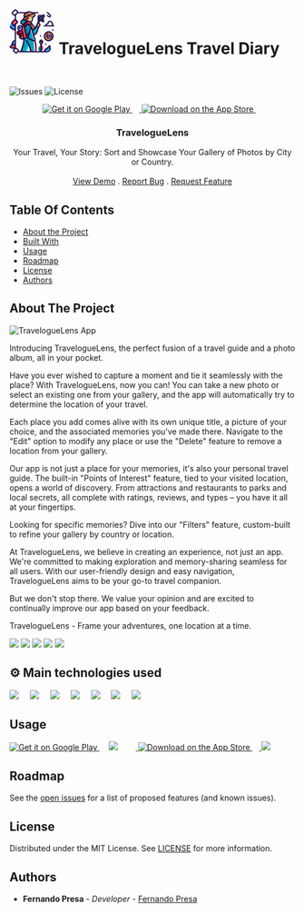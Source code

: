# <a href="https://github.com/zenwai/RN-MyLittleDiary"><img src="assets/icon.png" alt="Logo" width="80" height="80"></a> TravelogueLens Travel Diary

<br/>

![Issues](https://img.shields.io/github/issues/zenwai/RN-MyLittleDiary) ![License](https://img.shields.io/github/license/zenwai/RN-MyLittleDiary) 

<p align="center">
  <a href="https://play.google.com/store/apps/details?id=com.zenwai.traveloguelens&pcampaignid=pcampaignidMKT-Other-global-all-co-prtnr-py-PartBadge-Mar2515-1" style="height: 88px;">
    <img alt='Get it on Google Play' src='https://play.google.com/intl/en_us/badges/static/images/badges/en_badge_web_generic.png' style="height: 88px;"/>
  <a href="https://apps.apple.com/us/app/traveloguelens-travel-diary/id6451448731?itsct=apps_box_badge&amp;itscg=30200" style="height: 88px;">
    <img width="12" />
  <img src="https://tools.applemediaservices.com/api/badges/download-on-the-app-store/black/en-us?size=250x83&amp;releaseDate=1690675200" alt="Download on the App Store" style="height: 88px;"/>
    <img width="12" />
</a>

  <h3 align="center">TravelogueLens</h3>

  <p align="center">
    Your Travel, Your Story: Sort and Showcase Your Gallery of Photos by City or Country.
    <br/>
    <br/>
    <a href="https://github.com/zenWai/RN-MyLittleDiary/new/master?readme=1#usage">View Demo</a>
    .
    <a href="https://github.com/zenwai/RN-MyLittleDiary/issues">Report Bug</a>
    .
    <a href="https://github.com/zenwai/RN-MyLittleDiary/issues">Request Feature</a>
  </p>
</p>

## Table Of Contents

* [About the Project](#about-the-project)
* [Built With](#built-with)
* [Usage](#usage)
* [Roadmap](#roadmap)
* [License](#license)
* [Authors](#authors)

## About The Project

![TravelogueLens App](https://traveloguelens.netlify.app/static/media/snapshot1.78619872e0f939cc8823.jpg)

Introducing TravelogueLens, the perfect fusion of a travel guide and a photo album, all in your pocket.

Have you ever wished to capture a moment and tie it seamlessly with the place? With TravelogueLens, now you can! You can take a new photo or select an existing one from your gallery, and the app will automatically try to determine the location of your travel.

Each place you add comes alive with its own unique title, a picture of your choice, and the associated memories you've made there.
Navigate to the "Edit" option to modify any place or use the "Delete" feature to remove a location from your gallery.

Our app is not just a place for your memories, it's also your personal travel guide. The built-in "Points of Interest" feature, tied to your visited location, opens a world of discovery. From attractions and restaurants to parks and local secrets, all complete with ratings, reviews, and types – you have it all at your fingertips.

Looking for specific memories? Dive into our "Filters" feature, custom-built to refine your gallery by country or location.

At TravelogueLens, we believe in creating an experience, not just an app. We're committed to making exploration and memory-sharing seamless for all users. With our user-friendly design and easy navigation, TravelogueLens aims to be your go-to travel companion.

But we don't stop there. We value your opinion and are excited to continually improve our app based on your feedback.

TravelogueLens - Frame your adventures, one location at a time.
<div float="left">
  <img src="https://traveloguelens.netlify.app/static/media/snapshot1.78619872e0f939cc8823.jpg" width="100" />
  <img src="https://traveloguelens.netlify.app/static/media/unnamed1.2a8970ba5f498d3dca13.png" width="100" /> 
  <img src="https://traveloguelens.netlify.app/static/media/unnamed5.e8032cf686a27fb7c382.jpg" width="100" />
  <img src="https://traveloguelens.netlify.app/static/media/unnamed6.72dad12b730c84247a30.jpg" width="100" />
  <img src="https://traveloguelens.netlify.app/static/media/unnamed.df048c7138f6f4224a4a.jpg" width="100" />
</div>


## ⚙️ Main technologies used

<div align="left">
  <img src="https://camo.githubusercontent.com/9a45407f0a2a0c52f76b9458728049eca3ddb60ecec92a43f8cd2af93d253940/68747470733a2f2f7061676570726f2e636f2f626c6f672f77702d636f6e74656e742f75706c6f6164732f323032302f30332f72656163742d6e61746976652d6c6f676f2d333234783337352e706e67" height="60" />
  <img width="12" />
  <img src="https://cdn.jsdelivr.net/gh/devicons/devicon/icons/javascript/javascript-original.svg" height="60" />
  <img width="12" />
  <img src="https://play-lh.googleusercontent.com/algsmuhitlyCU_Yy3IU7-7KYIhCBwx5UJG4Bln-hygBjjlUVCiGo1y8W5JNqYm9WW3s" height="60" />
  <img width="12" />
  <img src="https://play-lh.googleusercontent.com/7zJz7OCJLhg40RqA9qmhu9Tgy6QiEYRzVhOtmKkFbQeayDVoaohaW7CSjhde7P8ts79Y" height="60" />
  <img width="12" />
  <img src="https://cdn.jsdelivr.net/gh/devicons/devicon/icons/firebase/firebase-plain-wordmark.svg" height="60" />
  <img width="12" />
  <img src="https://cdn.jsdelivr.net/gh/devicons/devicon/icons/googlecloud/googlecloud-plain-wordmark.svg" height="60" />
  <img width="12" />
  <img src="https://i.stack.imgur.com/XtpTm.png" height="60" />
  <img width="12" />
  
</div>

## Usage

<div align="left">
<a href="https://play.google.com/store/apps/details?id=com.zenwai.traveloguelens&pcampaignid=pcampaignidMKT-Other-global-all-co-prtnr-py-PartBadge-Mar2515-1" style="height: 88px;"><img alt='Get it on Google Play' src='https://play.google.com/intl/en_us/badges/static/images/badges/en_badge_web_generic.png' style="height: 88px;"/>
</a>
  <img width="12" />
  <img src="https://yourimageshare.com/ib/yxlFbCzOHN.webp" style="height: 144px;"/>
  <img width="12" />
  <a href="https://apps.apple.com/us/app/traveloguelens-travel-diary/id6451448731?itsct=apps_box_badge&amp;itscg=30200" style="height: 88px;">
    <img width="12" />
  <img src="https://tools.applemediaservices.com/api/badges/download-on-the-app-store/black/en-us?size=250x83&amp;releaseDate=1690675200" alt="Download on the App Store" style="height: 88px;"/>
    <img width="12" />
</a>
<img src="https://tools-qr-production.s3.amazonaws.com/output/apple-toolbox/8cb0e30d5b9950544d0b54410aed810a/ac1c167ebbadb20bfe4164692f817b74.png" style="height: 144px;"/>
</div>


## Roadmap

See the [open issues](https://github.com/zenwai/RN-MyLittleDiary/issues) for a list of proposed features (and known issues).

## License

Distributed under the MIT License. See [LICENSE](https://github.com/zenwai/RN-MyLittleDiary/blob/main/LICENSE.md) for more information.

## Authors

* **Fernando Presa** - *Developer* - [Fernando Presa](https://fpresa.netlify.app/)

